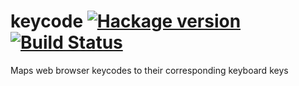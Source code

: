 # keycode [![Hackage version](https://img.shields.io/hackage/v/keycode.svg?style=flat)](http://hackage.haskell.org/package/keycode) [![Build Status](https://img.shields.io/travis/RyanGlScott/keycode.svg?style=flat)](https://travis-ci.org/RyanGlScott/keycode)
Maps web browser keycodes to their corresponding keyboard keys
